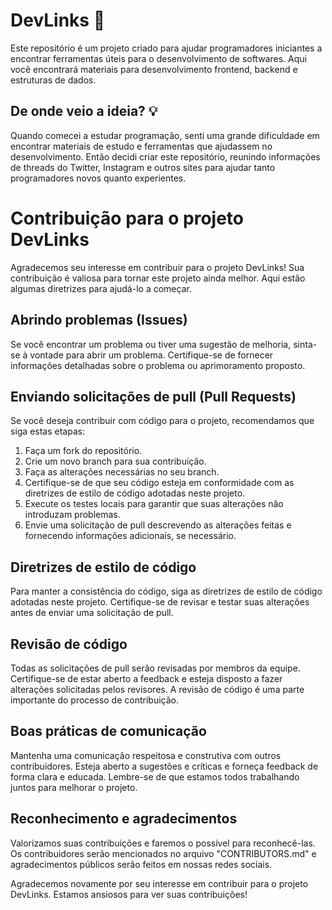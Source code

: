 # DevLinks 🔗

Este repositório é um projeto criado para ajudar programadores iniciantes a encontrar ferramentas úteis para o desenvolvimento de softwares. Aqui você encontrará materiais para desenvolvimento frontend, backend e estruturas de dados.

## De onde veio a ideia? 💡
Quando comecei a estudar programação, senti uma grande dificuldade em encontrar materiais de estudo e ferramentas que ajudassem no desenvolvimento. Então decidi criar este repositório, reunindo informações de threads do Twitter, Instagram e outros sites para ajudar tanto programadores novos quanto experientes.


# Contribuição para o projeto DevLinks

Agradecemos seu interesse em contribuir para o projeto DevLinks! Sua contribuição é valiosa para tornar este projeto ainda melhor. Aqui estão algumas diretrizes para ajudá-lo a começar.

## Abrindo problemas (Issues)

Se você encontrar um problema ou tiver uma sugestão de melhoria, sinta-se à vontade para abrir um problema. Certifique-se de fornecer informações detalhadas sobre o problema ou aprimoramento proposto.

## Enviando solicitações de pull (Pull Requests)

Se você deseja contribuir com código para o projeto, recomendamos que siga estas etapas:

1. Faça um fork do repositório.
2. Crie um novo branch para sua contribuição.
3. Faça as alterações necessárias no seu branch.
4. Certifique-se de que seu código esteja em conformidade com as diretrizes de estilo de código adotadas neste projeto.
5. Execute os testes locais para garantir que suas alterações não introduzam problemas.
6. Envie uma solicitação de pull descrevendo as alterações feitas e fornecendo informações adicionais, se necessário.

## Diretrizes de estilo de código

Para manter a consistência do código, siga as diretrizes de estilo de código adotadas neste projeto. Certifique-se de revisar e testar suas alterações antes de enviar uma solicitação de pull.

## Revisão de código

Todas as solicitações de pull serão revisadas por membros da equipe. Certifique-se de estar aberto a feedback e esteja disposto a fazer alterações solicitadas pelos revisores. A revisão de código é uma parte importante do processo de contribuição.

## Boas práticas de comunicação

Mantenha uma comunicação respeitosa e construtiva com outros contribuidores. Esteja aberto a sugestões e críticas e forneça feedback de forma clara e educada. Lembre-se de que estamos todos trabalhando juntos para melhorar o projeto.

## Reconhecimento e agradecimentos

Valorizamos suas contribuições e faremos o possível para reconhecê-las. Os contribuidores serão mencionados no arquivo "CONTRIBUTORS.md" e agradecimentos públicos serão feitos em nossas redes sociais.

Agradecemos novamente por seu interesse em contribuir para o projeto DevLinks. Estamos ansiosos para ver suas contribuições!